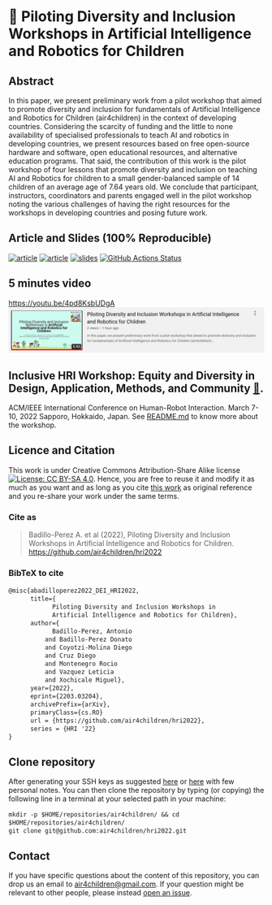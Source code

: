 # :page_facing_up: Piloting Diversity and Inclusion Workshops in Artificial Intelligence and Robotics for Children
## Abstract
In this paper, we present preliminary work from a pilot workshop that aimed to promote diversity and inclusion for fundamentals of Artificial Intelligence and Robotics for Children (air4children) in the context of developing countries.
Considering the scarcity of funding and the little to none availability of specialised professionals to teach AI and robotics in developing countries, we present resources based on free open-source hardware and software, open educational resources, and alternative education programs.
That said, the contribution of this work is the pilot workshop of four lessons that promote diversity and inclusion on teaching AI and Robotics for children to a small gender-balanced sample of 14 children of an average age of 7.64 years old.
We conclude that participant, instructors, coordinators and parents engaged well in the pilot workshop noting the various challenges of having the right resources for the workshops in developing countries and posing future work.

## Article and Slides (100% Reproducible)
[![article](https://img.shields.io/badge/article-arXiv-orange.svg)](https://arxiv.org/abs/2203.03204) 
[![article](https://img.shields.io/badge/read-article-blue.svg)](https://github.com/air4children/hri2022/blob/pdfs/workshop-paper.pdf)
[![slides](https://img.shields.io/badge/see-slides-blue.svg)](slides/slides-final.pdf) 
[![GitHub Actions Status](https://github.com/air4children/hri2022/workflows/CITEX/badge.svg)](https://github.com/air4children/hri2022/actions) 


## 5 minutes video
https://youtu.be/4pd8KsbUDgA 
![fig](slides/youtube-screenshot.png)


## Inclusive HRI Workshop: Equity and Diversity in Design, Application, Methods, and Community  [:link:](https://sites.google.com/view/dei-hri-2022/home).
ACM/IEEE International Conference on Human-Robot Interaction. 
March 7-10, 2022 Sapporo, Hokkaido, Japan. 
See [README.md](workshop/README.md) to know more about the workshop.

## Licence and Citation 
This work is under Creative Commons Attribution-Share Alike license [![License: CC BY-SA 4.0](https://licensebuttons.net/l/by-sa/4.0/80x15.png)](https://creativecommons.org/licenses/by-sa/4.0/). 
Hence, you are free to reuse it and modify it as much as you want and as long as you cite [this work](https://github.com/air4children/hri2022) as original reference and you re-share your work under the same terms.

### Cite as
> Badillo-Perez A. et al (2022), Piloting Diversity and Inclusion Workshops in Artificial Intelligence and Robotics for Children. https://github.com/air4children/hri2022 

### BibTeX to cite
```
@misc{abadilloperez2022_DEI_HRI2022,
      title={
            Piloting Diversity and Inclusion Workshops in 
            Artificial Intelligence and Robotics for Children}, 
      author={
            Badillo-Perez, Antonio
	      and Badillo-Perez Donato 
	      and Coyotzi-Molina Diego 
	      and Cruz Diego 
	      and Montenegro Rocio 
	      and Vazquez Leticia 
	      and Xochicale Miguel},
      year={2022},
      eprint={2203.03204},
      archivePrefix={arXiv},
      primaryClass={cs.RO}
      url = {https://github.com/air4children/hri2022},
      series = {HRI '22}
}
```

## Clone repository
After generating your SSH keys as suggested [here](https://docs.github.com/en/github/authenticating-to-github/generating-a-new-ssh-key-and-adding-it-to-the-ssh-agent) or [here](https://github.com/mxochicale/tools/blob/main/github/SSH.md) with few personal notes.
You can then clone the repository by typing (or copying) the following line in a terminal at your selected path in your machine:
```
mkdir -p $HOME/repositories/air4children/ && cd $HOME/repositories/air4children/
git clone git@github.com:air4children/hri2022.git
```

## Contact 
If you have specific questions about the content of this repository, you can drop us an email to [air4children@gmail.com](mailto:air4children@gmail.com?subject="[questions]").
If your question might be relevant to other people, please instead [open an issue](https://github.com/air4children/hri2022/issues).
